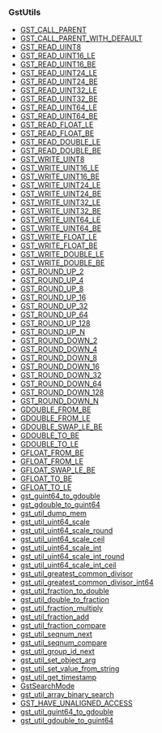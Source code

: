 ### GstUtils

* [GST_CALL_PARENT]()
* [GST_CALL_PARENT_WITH_DEFAULT]()
* [GST_READ_UINT8]()
* [GST_READ_UINT16_LE]()
* [GST_READ_UINT16_BE]()
* [GST_READ_UINT24_LE]()
* [GST_READ_UINT24_BE]()
* [GST_READ_UINT32_LE]()
* [GST_READ_UINT32_BE]()
* [GST_READ_UINT64_LE]()
* [GST_READ_UINT64_BE]()
* [GST_READ_FLOAT_LE]()
* [GST_READ_FLOAT_BE]()
* [GST_READ_DOUBLE_LE]()
* [GST_READ_DOUBLE_BE]()
* [GST_WRITE_UINT8]()
* [GST_WRITE_UINT16_LE]()
* [GST_WRITE_UINT16_BE]()
* [GST_WRITE_UINT24_LE]()
* [GST_WRITE_UINT24_BE]()
* [GST_WRITE_UINT32_LE]()
* [GST_WRITE_UINT32_BE]()
* [GST_WRITE_UINT64_LE]()
* [GST_WRITE_UINT64_BE]()
* [GST_WRITE_FLOAT_LE]()
* [GST_WRITE_FLOAT_BE]()
* [GST_WRITE_DOUBLE_LE]()
* [GST_WRITE_DOUBLE_BE]()
* [GST_ROUND_UP_2]()
* [GST_ROUND_UP_4]()
* [GST_ROUND_UP_8]()
* [GST_ROUND_UP_16]()
* [GST_ROUND_UP_32]()
* [GST_ROUND_UP_64]()
* [GST_ROUND_UP_128]()
* [GST_ROUND_UP_N]()
* [GST_ROUND_DOWN_2]()
* [GST_ROUND_DOWN_4]()
* [GST_ROUND_DOWN_8]()
* [GST_ROUND_DOWN_16]()
* [GST_ROUND_DOWN_32]()
* [GST_ROUND_DOWN_64]()
* [GST_ROUND_DOWN_128]()
* [GST_ROUND_DOWN_N]()
* [GDOUBLE_FROM_BE]()
* [GDOUBLE_FROM_LE]()
* [GDOUBLE_SWAP_LE_BE]()
* [GDOUBLE_TO_BE]()
* [GDOUBLE_TO_LE]()
* [GFLOAT_FROM_BE]()
* [GFLOAT_FROM_LE]()
* [GFLOAT_SWAP_LE_BE]()
* [GFLOAT_TO_BE]()
* [GFLOAT_TO_LE]()
* [gst_guint64_to_gdouble]()
* [gst_gdouble_to_guint64]()
* [gst_util_dump_mem]()
* [gst_util_uint64_scale]()
* [gst_util_uint64_scale_round]()
* [gst_util_uint64_scale_ceil]()
* [gst_util_uint64_scale_int]()
* [gst_util_uint64_scale_int_round]()
* [gst_util_uint64_scale_int_ceil]()
* [gst_util_greatest_common_divisor]()
* [gst_util_greatest_common_divisor_int64]()
* [gst_util_fraction_to_double]()
* [gst_util_double_to_fraction]()
* [gst_util_fraction_multiply]()
* [gst_util_fraction_add]()
* [gst_util_fraction_compare]()
* [gst_util_seqnum_next]()
* [gst_util_seqnum_compare]()
* [gst_util_group_id_next]()
* [gst_util_set_object_arg]()
* [gst_util_set_value_from_string]()
* [gst_util_get_timestamp]()
* [GstSearchMode]()
* [gst_util_array_binary_search]()
* [GST_HAVE_UNALIGNED_ACCESS]()
* [gst_util_guint64_to_gdouble]()
* [gst_util_gdouble_to_guint64]()
